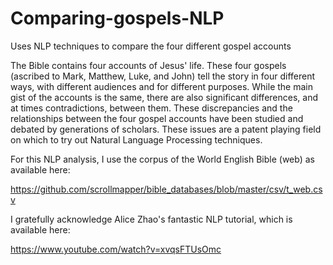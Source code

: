 # Comparing-gospels-NLP
Uses NLP techniques to compare the four different gospel accounts 



The Bible contains four accounts of Jesus' life. These four gospels (ascribed to Mark, Matthew, Luke, and John) tell the story in four different ways, with different audiences and for different purposes. While the main gist of the accounts is the same, there are also significant differences, and at times contradictions, between them. These discrepancies and the relationships between the four gospel accounts have been studied and debated by generations of scholars. These issues are a patent playing field on which to try out Natural Language Processing techniques.

For this NLP analysis, I use the corpus of the World English Bible (web) as available here:

https://github.com/scrollmapper/bible_databases/blob/master/csv/t_web.csv

I gratefully acknowledge Alice Zhao's fantastic NLP tutorial, which is available here:

https://www.youtube.com/watch?v=xvqsFTUsOmc

